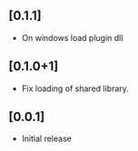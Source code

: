 ## [0.1.1]

* On windows load plugin dll

## [0.1.0+1]

* Fix loading of shared library.

## [0.0.1]

* Initial release

